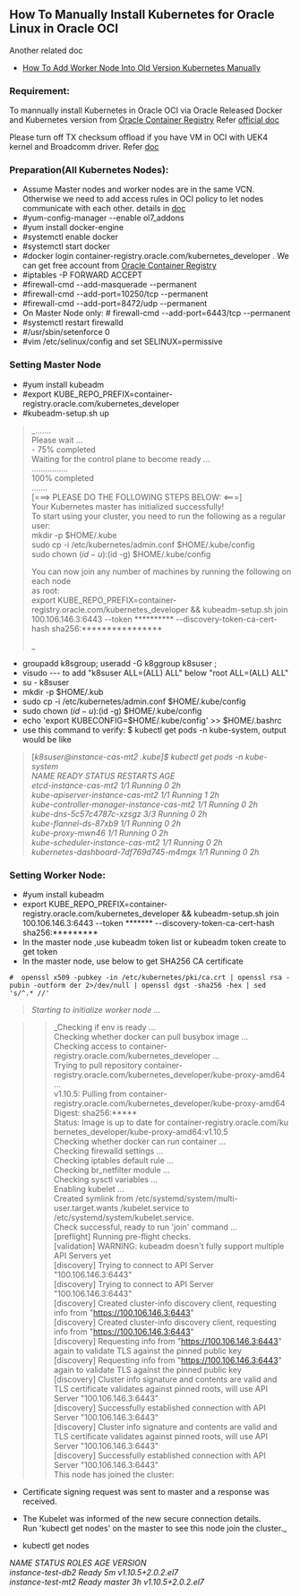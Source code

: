 ## How To Manually Install Kubernetes for Oracle Linux in Oracle OCI

Another related doc
* [How To Add Worker Node Into Old Version Kubernetes Manually](docs/How-To-Add-Worker-Node-Into-Old-Version-Kubernetes-Manually.md)

###  Requirement:

To mannually install Kubernetes in Oracle OCI via Oracle Released Docker and Kubernetes version from [Oracle Container Registry][1] Refer [official doc ][2]

Please turn off TX checksum offload if you have VM in OCI with UEK4 kernel and Broadcomm driver. Refer [doc](https://www.henryxieblogs.com/2018/10/turn-off-checksum-offload-for-k8s-with.html)

###  Preparation(All Kubernetes Nodes):

* Assume Master nodes and worker nodes are in the same VCN. Otherwise we need to add access rules in OCI policy to let nodes communicate with each other. details in [doc][3]
* #yum-config-manager --enable ol7_addons
* #yum install docker-engine
* #systemctl enable docker
* #systemctl start docker
* #docker login container-registry.oracle.com/kubernetes_developer .  We can get free account from [Oracle Container Registry][1]
* #iptables -P FORWARD ACCEPT
* #firewall-cmd --add-masquerade --permanent
* #firewall-cmd --add-port=10250/tcp --permanent
* #firewall-cmd --add-port=8472/udp --permanent
* On Master Node only:  # firewall-cmd --add-port=6443/tcp --permanent
* #systemctl restart firewalld
* #/usr/sbin/setenforce 0
* #vim /etc/selinux/config  and set SELINUX=permissive

###  Setting Master Node

* #yum install kubeadm
* #export KUBE_REPO_PREFIX=container-registry.oracle.com/kubernetes_developer
* #kubeadm-setup.sh up

> _.......  
Please wait ...  
\- 75% completed  
Waiting for the control plane to become ready ...  
................  
100% completed  
.......  
[===> PLEASE DO THE FOLLOWING STEPS BELOW: <===]  
Your Kubernetes master has initialized successfully!  
To start using your cluster, you need to run the following as a regular user:  
  mkdir -p $HOME/.kube  
  sudo cp -i /etc/kubernetes/admin.conf $HOME/.kube/config  
  sudo chown $(id -u):$(id -g) $HOME/.kube/config
>
> You can now join any number of machines by running the following on each node  
as root:  
  export KUBE_REPO_PREFIX=container-registry.oracle.com/kubernetes_developer && kubeadm-setup.sh join 100.106.146.3:6443 --token ********** --discovery-token-ca-cert-hash sha256:****************
>
> _

* groupadd k8sgroup; useradd -G k8ggroup k8suser ;
* visudo --- to add "k8suser ALL=(ALL)       ALL" below "root ALL=(ALL)       ALL"
* su - k8suser
* mkdir -p $HOME/.kub
* sudo cp -i /etc/kubernetes/admin.conf $HOME/.kube/config
* sudo chown $(id -u):$(id -g) $HOME/.kube/config
* echo 'export KUBECONFIG=$HOME/.kube/config' >> $HOME/.bashrc
* use this command to verify: $ kubectl get pods -n kube-system, output would be like

> [_k8suser@instance-cas-mt2 .kube]$ kubectl get pods -n kube-system  
NAME                                       READY     STATUS    RESTARTS   AGE  
etcd-instance-cas-mt2                      1/1       Running   0          2h  
kube-apiserver-instance-cas-mt2            1/1       Running   1          2h  
kube-controller-manager-instance-cas-mt2   1/1       Running   0          2h  
kube-dns-5c57c4787c-xzsgz                  3/3       Running   0          2h  
kube-flannel-ds-87xb9                      1/1       Running   0          2h  
kube-proxy-mwn46                           1/1       Running   0          2h  
kube-scheduler-instance-cas-mt2            1/1       Running   0          2h  
kubernetes-dashboard-7df769d745-m4mgx      1/1       Running   0          2h_



###   Setting Worker Node:

* #yum install kubeadm
* export KUBE_REPO_PREFIX=container-registry.oracle.com/kubernetes_developer && kubeadm-setup.sh join 100.106.146.3:6443 --token ******* --discovery-token-ca-cert-hash sha256:*********
* In the master node ,use kubeadm token list or kubeadm token create to get token
* In the master node, use below to get  SHA256 CA certificate
```
#  openssl x509 -pubkey -in /etc/kubernetes/pki/ca.crt | openssl rsa -pubin -outform der 2>/dev/null | openssl dgst -sha256 -hex | sed 's/^.* //'
```

> _Starting to initialize worker node ..._  

>
>> _Checking if env is ready ...  
Checking whether docker can pull busybox image ...  
Checking access to container-registry.oracle.com/kubernetes_developer ...  
Trying to pull repository container-registry.oracle.com/kubernetes_developer/kube-proxy-amd64 ...  
v1.10.5: Pulling from container-registry.oracle.com/kubernetes_developer/kube-proxy-amd64  
Digest: sha256:*****  
Status: Image is up to date for container-registry.oracle.com/ku                                                                                          bernetes_developer/kube-proxy-amd64:v1.10.5  
Checking whether docker can run container ...  
Checking firewalld settings ...  
Checking iptables default rule ...  
Checking br_netfilter module ...  
Checking sysctl variables ...  
Enabling kubelet ...  
Created symlink from /etc/systemd/system/multi-user.target.wants      /kubelet.service to /etc/systemd/system/kubelet.service.  
Check successful, ready to run 'join' command ...  
[preflight] Running pre-flight checks.  
[validation] WARNING: kubeadm doesn't fully support multiple API Servers yet  
[discovery] Trying to connect to API Server "100.106.146.3:6443"  
[discovery] Trying to connect to API Server "100.106.146.3:6443"  
[discovery] Created cluster-info discovery client, requesting info from "https://100.106.146.3:6443"  
[discovery] Created cluster-info discovery client, requesting info from "https://100.106.146.3:6443"  
[discovery] Requesting info from "https://100.106.146.3:6443" again to validate TLS against the pinned public key  
[discovery] Requesting info from "https://100.106.146.3:6443" again to validate TLS against the pinned public key  
[discovery] Cluster info signature and contents are valid and TLS certificate validates against pinned roots, will use API Server "100.106.146.3:6443"  
[discovery] Successfully established connection with API Server     "100.106.146.3:6443"  
[discovery] Cluster info signature and contents are valid and TLS certificate validates against pinned roots, will use API Server "100.106.146.3:6443"  
[discovery] Successfully established connection with API Server     "100.106.146.3:6443"  
This node has joined the cluster:  
* Certificate signing request was sent to master and a response   was received.  
* The Kubelet was informed of the new secure connection details.  
Run 'kubectl get nodes' on the master to see this node join the   cluster._

* kubectl get nodes

_NAME               STATUS    ROLES     AGE       VERSION_  
_instance-test-db2   Ready         5m        v1.10.5+2.0.2.el7_  
_instance-test-mt2   Ready     master    3h        v1.10.5+2.0.2.el7_



[1]: https://container-registry.oracle.com/
[2]: https://docs.oracle.com/cd/E52668_01/E88884/html/pref.html
[3]: https://docs.oracle.com/cd/E52668_01/E88884/html/requirements-bmc.html
